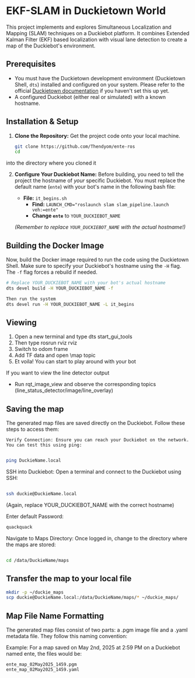 # EKF-SLAM in Duckietown World

This project implements and explores Simultaneous Localization and Mapping (SLAM) techniques on a Duckiebot platform. It combines Extended Kalman Filter (EKF) based localization with visual lane detection to create a map of the Duckiebot's environment.

## Prerequisites

* You must have the Duckietown development environment (Duckietown Shell, `dts`) installed and configured on your system. Please refer to the official [Duckietown documentation](https://docs.duckietown.org/) if you haven't set this up yet.
* A configured Duckiebot (either real or simulated) with a known hostname.

## Installation & Setup

1.  **Clone the Repository:**
    Get the project code onto your local machine.
    ```bash
    git clone https://github.com/Thendyom/ente-ros
    cd
    ```
   into the directory where you cloned it

2.  **Configure Your Duckiebot Name:**
    Before building, you need to tell the project the hostname of *your* specific Duckiebot. You must replace the default name (`ente`) with your bot's name in the following bash file:

    * **File:** `it_begins.sh`
        * **Find:** `LAUNCH_CMD="roslaunch slam slam_pipeline.launch veh:=ente"`
        * **Change `ente`** to `YOUR_DUCKIEBOT_NAME`

    *(Remember to replace `YOUR_DUCKIEBOT_NAME` with the actual hostname!)*

## Building the Docker Image

Now, build the Docker image required to run the code using the Duckietown Shell. Make sure to specify your Duckiebot's hostname using the `-H` flag. The `-f` flag forces a rebuild if needed.

```bash
# Replace YOUR_DUCKIEBOT_NAME with your bot's actual hostname
dts devel build -H YOUR_DUCKIEBOT_NAME -f

Then run the system
dts devel run -H YOUR_DUCKIEBOT_NAME -L it_begins
```
## Viewing
1) Open a new terminal and type dts start_gui_tools
2) Then type rosrun rviz rviz 
3) Switch to odom frame
4) Add TF data and open \map topic
5) Et voila! You can start to play around with your bot 

If you want to view the line detector output 
- Run rqt_image_view and observe the corresponding topics (line_status_detector/image/line_overlay)

## Saving the map 
The generated map files are saved directly on the Duckiebot. Follow these steps to access them:

    Verify Connection: Ensure you can reach your Duckiebot on the network. You can test this using ping:
```bash

ping DuckieName.local
```
SSH into Duckiebot: Open a terminal and connect to the Duckiebot using SSH:
```bash

ssh duckie@DuckieName.local
```
(Again, replace YOUR_DUCKIEBOT_NAME with the correct hostname)

Enter default Password: 

```bash
quackquack
```

Navigate to Maps Directory: Once logged in, change to the directory where the maps are stored:
```bash

cd /data/DuckieName/maps
```
## Transfer the map to your local file 

```bash
mkdir -p ~/duckie_maps
scp duckie@DuckieName.local:/data/DuckieName/maps/* ~/duckie_maps/
```
## Map File Name Formatting
The generated map files consist of two parts: a .pgm image file and a .yaml metadata file. They follow this naming convention:

Example:
For a map saved on May 2nd, 2025 at 2:59 PM on a Duckiebot named ente, the files would be:

    ente_map_02May2025_1459.pgm
    ente_map_02May2025_1459.yaml





